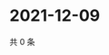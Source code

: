 # 2021-12-09

共 0 条

<!-- BEGIN WEIBO -->
<!-- 最后更新时间 Thu Dec 09 2021 12:11:36 GMT+0800 (China Standard Time) -->

<!-- END WEIBO -->
